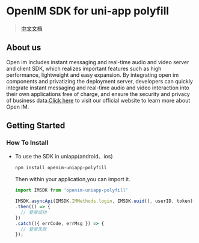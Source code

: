 # OpenIM SDK for uni-app polyfill

> [中文文档](https://doc.rentsoft.cn/sdks/quickstart/uniapp)

## About us

Open im includes instant messaging and real-time audio and video server and client SDK, which realizes important features such as high performance, lightweight and easy expansion. By integrating open im components and privatizing the deployment server, developers can quickly integrate instant messaging and real-time audio and video interaction into their own applications free of charge, and ensure the security and privacy of business data.[Click here](https://doc.rentsoft.cn) to visit our official website to learn more about Open IM.



## Getting Started

### How To Install

- To use the SDK in uniapp(android、ios)

  ```bash
  npm install openim-uniapp-polyfill
  ```

  Then within your application,you can import it.

  ```typescript
  import IMSDK from 'openim-uniapp-polyfill'

  IMSDK.asyncApi(IMSDK.IMMethods.login, IMSDK.uuid(), userID, token)
  .then(() => {
    // 登录成功
  })
  .catch(({ errCode, errMsg }) => {
    // 登录失败
  });
  ```